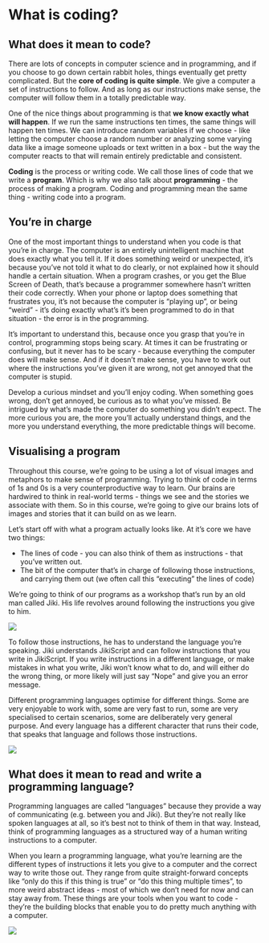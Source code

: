 # What is coding?

## What does it mean to code?

There are lots of concepts in computer science and in programming, and if you choose to go down certain rabbit holes, things eventually get pretty complicated. But the **core of coding is quite simple**. We give a computer a set of instructions to follow. And as long as our instructions make sense, the computer will follow them in a totally predictable way.

One of the nice things about programming is that **we know exactly what will happen**. If we run the same instructions ten times, the same things will happen ten times. We can introduce random variables if we choose - like letting the computer choose a random number or analyzing some varying data like a image someone uploads or text written in a box - but the way the computer reacts to that will remain entirely predictable and consistent.

**Coding** is the process or writing code. We call those lines of code that we write a **program**. Which is why we also talk about **programming** - the process of making a program. Coding and programming mean the same thing - writing code into a program.

## You’re in charge

One of the most important things to understand when you code is that you’re in charge. The computer is an entirely unintelligent machine that does exactly what you tell it. If it does something weird or unexpected, it’s because you’ve not told it what to do clearly, or not explained how it should handle a certain situation. When a program crashes, or you get the Blue Screen of Death, that’s because a programmer somewhere hasn’t written their code correctly. When your phone or laptop does something that frustrates you, it’s not because the computer is “playing up”, or being “weird” - it’s doing exactly what’s it’s been programmed to do in that situation - the error is in the programming.

It’s important to understand this, because once you grasp that you’re in control, programming stops being scary. At times it can be frustrating or confusing, but it never has to be scary - because everything the computer does will make sense. And if it doesn’t make sense, you have to work out where the instructions you’ve given it are wrong, not get annoyed that the computer is stupid.

Develop a curious mindset and you’ll enjoy coding. When something goes wrong, don’t get annoyed, be curious as to what you’ve missed. Be intrigued by what’s made the computer do something you didn’t expect. The more curious you are, the more you’ll actually understand things, and the more you understand everything, the more predictable things will become.

## Visualising a program

Throughout this course, we’re going to be using a lot of visual images and metaphors to make sense of programming. Trying to think of code in terms of 1s and 0s is a very counterproductive way to learn. Our brains are hardwired to think in real-world terms - things we see and the stories we associate with them. So in this course, we’re going to give our brains lots of images and stories that it can build on as we learn.

Let’s start off with what a program actually looks like. At it’s core we have two things:

- The lines of code - you can also think of them as instructions - that you’ve written out.
- The bit of the computer that’s in charge of following those instructions, and carrying them out (we often call this “executing” the lines of code)

We’re going to think of our programs as a workshop that’s run by an old man called Jiki. His life revolves around following the instructions you give to him.

<img src="https://assets.exercism.org/bootcamp/diagrams/locs.png" class="diagram"/>

To follow those instructions, he has to understand the language you’re speaking. Jiki understands JikiScript and can follow instructions that you write in JikiScript. If you write instructions in a different language, or make mistakes in what you write, Jiki won’t know what to do, and will either do the wrong thing, or more likely will just say “Nope” and give you an error message.

Different programming languages optimise for different things. Some are very enjoyable to work with, some are very fast to run, some are very specialised to certain scenarios, some are deliberately very general purpose. And every language has a different character that runs their code, that speaks that language and follows those instructions.

<img src="https://assets.exercism.org/bootcamp/diagrams/languages.png" class="diagram"/>

## What does it mean to read and write a programming language?

Programming languages are called “languages” because they provide a way of communicating (e.g. between you and Jiki). But they’re not really like spoken languages at all, so it’s best not to think of them in that way. Instead, think of programming languages as a structured way of a human writing instructions to a computer.

When you learn a programming language, what you’re learning are the different types of instructions it lets you give to a computer and the correct way to write those out. They range from quite straight-forward concepts like “only do this if this thing is true” or “do this thing multiple times”, to more weird abstract ideas - most of which we don’t need for now and can stay away from. These things are your tools when you want to code - they’re the building blocks that enable you to do pretty much anything with a computer.

<img src="https://assets.exercism.org/bootcamp/diagrams/types-of-instructions.png" class="diagram"/>
